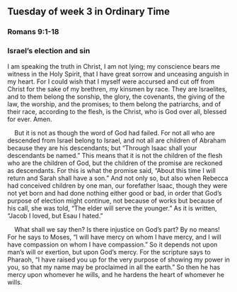 ## Tuesday of week 3 in Ordinary Time

### Romans 9:1-18

### Israel’s election and sin

I am speaking the truth in Christ, I am not lying; my conscience bears me witness in the Holy Spirit, that I have great sorrow and unceasing anguish in my heart. For I could wish that I myself were accursed and cut off from Christ for the sake of my brethren, my kinsmen by race. They are Israelites, and to them belong the sonship, the glory, the covenants, the giving of the law, the worship, and the promises; to them belong the patriarchs, and of their race, according to the flesh, is the Christ, who is God over all, blessed for ever. Amen.

    But it is not as though the word of God had failed. For not all who are descended from Israel belong to Israel, and not all are children of Abraham because they are his descendants; but “Through Isaac shall your descendants be named.” This means that it is not the children of the flesh who are the children of God, but the children of the promise are reckoned as descendants. For this is what the promise said, “About this time I will return and Sarah shall have a son.” And not only so, but also when Rebecca had conceived children by one man, our forefather Isaac, though they were not yet born and had done nothing either good or bad, in order that God’s purpose of election might continue, not because of works but because of his call, she was told, “The elder will serve the younger.” As it is written, “Jacob I loved, but Esau I hated.”

    What shall we say then? Is there injustice on God’s part? By no means! For he says to Moses, “I will have mercy on whom I have mercy, and I will have compassion on whom I have compassion.” So it depends not upon man’s will or exertion, but upon God’s mercy. For the scripture says to Pharaoh, “I have raised you up for the very purpose of showing my power in you, so that my name may be proclaimed in all the earth.” So then he has mercy upon whomever he wills, and he hardens the heart of whomever he wills.